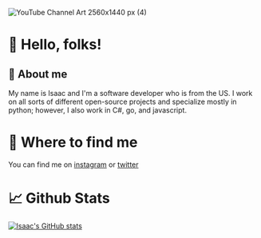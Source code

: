 ![YouTube Channel Art 2560x1440 px (4)](https://user-images.githubusercontent.com/104407881/165221293-d76c4a3f-c3a7-48c2-9917-0736a0e205d8.jpeg)



# 👋 Hello, folks! 
## 📝 About me
My name is Isaac and I'm a software developer who is from the US. 
I work on all sorts of different open-source projects and specialize mostly in python; however, I also work in C#, go, and javascript.

# 📍 Where to find me 
You can find me on [instagram](https://www.instagram.com/techwithisaac/?hl=en) or [twitter](https://twitter.com/bluewritescode)


# 📈 Github Stats

[![Isaac's GitHub stats](https://github-readme-stats.vercel.app/api?username=isaacwritescodegithub&show_icons=true&theme=cobalt)](https://github.com/IsaacWritesCodeGithub/github-readme-stats)

<!---
IsaacWritesCodeGithub/IsaacWritesCodeGithub is a ✨ special ✨ repository because its `README.md` (this file) appears on your GitHub profile.
You can click the Preview link to take a look at your changes.
--->


